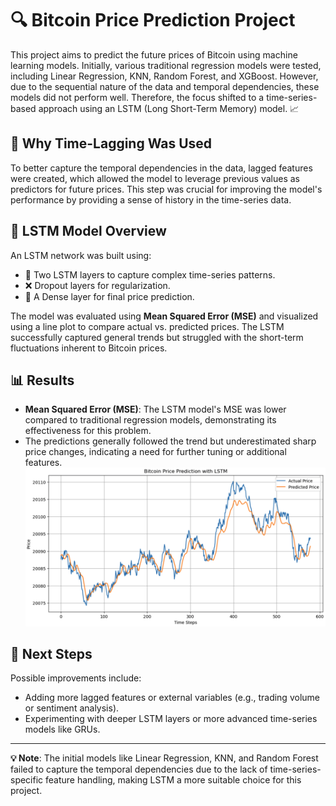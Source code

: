 # 🔍 Bitcoin Price Prediction Project

This project aims to predict the future prices of Bitcoin using machine learning models. Initially, various traditional regression models were tested, including Linear Regression, KNN, Random Forest, and XGBoost. However, due to the sequential nature of the data and temporal dependencies, these models did not perform well. Therefore, the focus shifted to a time-series-based approach using an LSTM (Long Short-Term Memory) model. 📈

## 🚀 Why Time-Lagging Was Used

To better capture the temporal dependencies in the data, lagged features were created, which allowed the model to leverage previous values as predictors for future prices. This step was crucial for improving the model's performance by providing a sense of history in the time-series data.

## 🧠 LSTM Model Overview

An LSTM network was built using:
- 🔄 Two LSTM layers to capture complex time-series patterns.
- ❌ Dropout layers for regularization.
- 🔢 A Dense layer for final price prediction.

The model was evaluated using **Mean Squared Error (MSE)** and visualized using a line plot to compare actual vs. predicted prices. The LSTM successfully captured general trends but struggled with the short-term fluctuations inherent to Bitcoin prices.

## 📊 Results

- **Mean Squared Error (MSE)**: The LSTM model's MSE was lower compared to traditional regression models, demonstrating its effectiveness for this problem.
- The predictions generally followed the trend but underestimated sharp price changes, indicating a need for further tuning or additional features.
![Bitcoin Price Prediction](https://github.com/nimamot/Price_prediction/blob/main/LSTM)


## 🔧 Next Steps

Possible improvements include:
- Adding more lagged features or external variables (e.g., trading volume or sentiment analysis).
- Experimenting with deeper LSTM layers or more advanced time-series models like GRUs.

---

**💡 Note**: The initial models like Linear Regression, KNN, and Random Forest failed to capture the temporal dependencies due to the lack of time-series-specific feature handling, making LSTM a more suitable choice for this project.
